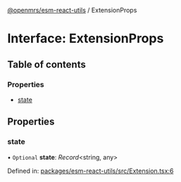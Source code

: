 [@openmrs/esm-react-utils](../API.md) / ExtensionProps

# Interface: ExtensionProps

## Table of contents

### Properties

- [state](extensionprops.md#state)

## Properties

### state

• `Optional` **state**: *Record*<string, any\>

Defined in: [packages/esm-react-utils/src/Extension.tsx:6](https://github.com/openmrs/openmrs-esm-core/blob/master/packages/esm-react-utils/src/Extension.tsx#L6)
